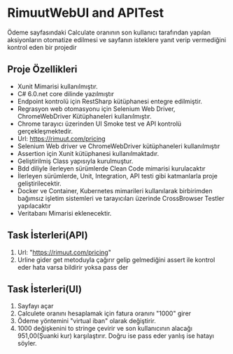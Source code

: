 # RimuutWebUI and APITest
Ödeme sayfasındaki Calculate oranının son kullanıcı tarafından yapılan aksiyonların otomatize edilmesi 
ve sayfanın isteklere yanıt verip vermediğini kontrol eden bir projedir  
## Proje Özellikleri
* Xunit Mimarisi kullanılmıştır.
* C# 6.0.net core dilinde yazılmıştır
* Endpoint kontrolü için RestSharp kütüphanesi entegre edilmiştir.
* Regrasyon web otomasyonu için Selenium Web Driver, ChromeWebDriver Kütüphaneleri kullanılmıştır.
* Chrome tarayıcı üzerinden UI Smoke test ve API kontrolü gerçekleşmektedir.
* Url: https://rimuut.com/pricing
* Selenium Web driver ve ChromeWebDriver kütüphaneleri kullanılmıştır
* Assertion için Xunit kütüphanesi kullanılmaktadır.
* Geliştirilmiş Class yapısıyla kurulmuştur.
* Bdd diliyle ilerleyen sürümlerde Clean Code mimarisi kurulacaktır
* İlerleyen sürümlerde, Unit, Integration, API testi gibi katmanlarla proje geliştirilecektir.
* Docker ve Container, Kubernetes mimarileri kullanılarak birbirimden bağımsız işletim sistemleri ve tarayıcıları üzerinde CrossBrowser Testler yapılacaktır
* Veritabanı Mimarisi eklenecektir.

## Task İsterleri(API)
1. Url: "https://rimuut.com/pricing" 
2. Urline gider get metoduyla çağırır gelip gelmediğini assert ile kontrol eder hata varsa bildirir yoksa pass der

## Task İsterleri(UI)
1. Sayfayı açar
2. Calculete oranını hesaplamak için fatura oranını "1000" girer
3. Ödeme yöntemini "virtual iban" olarak değiştirir.
4. 1000 değişkenini to stringe çevirir ve son kullanıcının alacağı 951,00(Şuanki kur) karşılaştırır. Doğru ise pass eder yanlış ise hatayı söyler.
